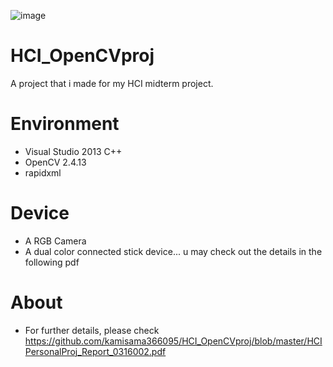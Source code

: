 ![image](https://github.com/kamisama366095/HCI_OpenCVproj/blob/master/report_title.png)

# HCI_OpenCVproj
A project that i made for my HCI midterm project.

# Environment
+ Visual Studio 2013 C++
+ OpenCV 2.4.13
+ rapidxml

# Device
+ A RGB Camera
+ A dual color connected stick device... u may check out the details in the following pdf

# About
+ For further details, please check https://github.com/kamisama366095/HCI_OpenCVproj/blob/master/HCIPersonalProj_Report_0316002.pdf
